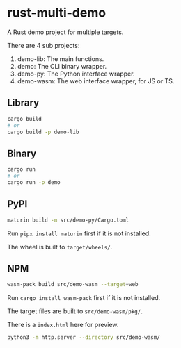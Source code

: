 # rust-multi-demo

A Rust demo project for multiple targets.

There are 4 sub projects:

1. demo-lib: The main functions.
2. demo: The CLI binary wrapper.
3. demo-py: The Python interface wrapper.
4. demo-wasm: The web interface wrapper, for JS or TS.

## Library

```sh
cargo build
# or
cargo build -p demo-lib
```

## Binary

```sh
cargo run
# or
cargo run -p demo
```

## PyPI

```sh
maturin build -m src/demo-py/Cargo.toml
```

Run `pipx install maturin` first if it is not installed.

The wheel is built to `target/wheels/`.

## NPM

```sh
wasm-pack build src/demo-wasm --target=web
```

Run `cargo install wasm-pack` first if it is not installed.

The target files are built to `src/demo-wasm/pkg/`.

There is a `index.html` here for preview.

```sh
python3 -m http.server --directory src/demo-wasm/
```
